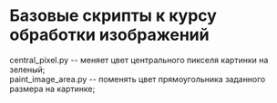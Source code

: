 # Базовые скрипты к курсу обработки изображений

central_pixel.py -- меняет цвет центрального пикселя картинки на зеленый;     
paint_image_area.py -- поменять цвет прямоугольника заданного размера на картинке;        


